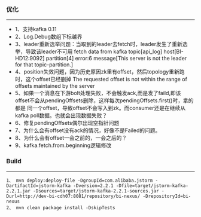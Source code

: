 ### 优化
---
* 1、支持kafka 0.11
* 2、Log.Debug数组下标越界
* 3、leader重新选举问题：当取到的leader去fetch时，leader发生了重新选举，导致该leader不可用
    fetch data from kafka topic[api_log] host[BI-HD12:9092] partition[4] error:6 message[This server is not the leader for that topic-partition.]
* 4、position失效问题，因为历史原因zk里有offset，然后topology重新跑时，这个offset已经删掉
    The requested offset is not within the range of offsets maintained by the server
* 5、如果一个消息在下游bolt处理失败，不会触发ack,而是发了faild,即该offset不会从pendingOffsets删除，这样每次pendingOffsets.first()时，拿的都是
     同一个offset，导致offset不会写入到zk。而consumer还是在继续从kafka poll数据。也就会出现数据失败？
* 6、修复pendingOffsets偶尔出现空指针问题
* 7、为什么会有offset没有ack的情况，好像不是Failed的问题。
* 8、为什么会有offset一会之前的，一会之后的？
* 9、kafka.fetch.from.beginning逻辑修改
### Build
---
```
1、 mvn deploy:deploy-file -DgroupId=com.alibaba.jstorm -DartifactId=jstorm-kafka -Dversion=2.2.1 -Dfile=target/jstorm-kafka-2.2.1.jar -Dsources=target/jstorm-kafka-2.2.1-sources.jar -Durl=http://dev-bi-cdh07:8081/repository/bi-nexus/ -DrepositoryId=bi-nexus
2、 mvn clean package install -DskipTests
```